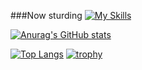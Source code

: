###Now sturding
[![My Skills](https://skillicons.dev/icons?i=js,html,css,astro,vite,react,next)](https://skillicons.dev)

[![Anurag's GitHub stats](https://github-readme-stats.vercel.app/api?username=Ytaihei)](https://github.com/anuraghazra/github-readme-stats)

[![Top Langs](https://github-readme-stats.vercel.app/api/top-langs/?username=Ytaihei)](https://github.com/anuraghazra/github-readme-stats)
[![trophy](https://github-profile-trophy.vercel.app/?username=Ytaihei)](https://github.com/ryo-ma/github-profile-trophy)
